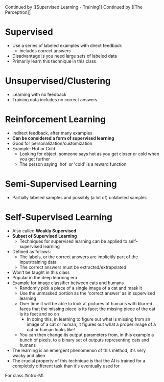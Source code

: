 Continued by [[Supervised Learning - Training]]
Continued by [[The Perceptron]]
# Supervised
- Use a series of labeled examples with direct feedback
	- includes correct answers
- Disadvantage is you need large sets of labeled data
- Primarily learn this technique in this class 
# Unsupervised/Clustering
- Learning with no feedback
- Training data includes no correct answers
# Reinforcement Learning
- Indirect feedback, after many examples 
- **Can be considered a form of supervised learning** 
- Good for personalization/customization
- Example: Hot or Cold
	- Looking for object, someone says hot as you get closer or cold when you get further
	- The person saying 'hot' or 'cold' is a reward function
# Semi-Supervised Learning
- Partially labeled samples and possibly (a lot of) unlabeled samples
# Self-Supervised Learning
- Also called **Weakly Supervised**
- **Subset of Supervised Learning**
	- Techniques for supervised learning can be applied to self-supervised learning
- Defined as follows:
	- The labels, or the correct answers are implicitly part of the input/training data
	- The correct answers must be extracted/extrapolated
- Won't be taught in this class
- Popular in the deep learning era
- Example for image classifier between cats and humans
	- Randomly pick a piece of a single image of a cat and mask it
	- Use the unmasked portion as the 'correct answer' as in supervised learning 
	- Over time it will be able to look at pictures of humans with blurred faces that the missing piece is its face; the missing piece of the cat is its feet and so on
		- In doing this, in learning to figure out what is missing from an image of a cat or human, it figures out what a proper image of a cat or human looks like!
	- You can then change its output parameters from, in this example a bunch of pixels, to a binary set of outputs representing cats and humans
- The learning is an emergent phenomenon of this method, it's very wacky and alien
- The crucial property of this technique is that the AI is trained for a completely different task than it's eventually used for

For class #intro-ML
